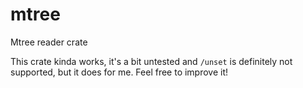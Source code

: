 # mtree

Mtree reader crate

This crate kinda works, it's a bit untested and `/unset` is definitely not supported, but it does
for me. Feel free to improve it!
